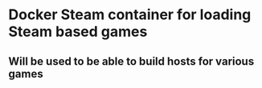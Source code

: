 # Docker Steam container for loading Steam based games

## Will be used to be able to build hosts for various games
